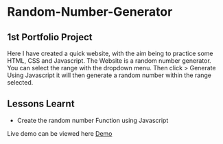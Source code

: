 # Random-Number-Generator
## 1st Portfolio Project

Here I have created a quick website, with the aim being to practice some HTML, CSS and Javascript.
The Website is a random number generator. You can select the range with the dropdown menu.
Then click > Generate
Using Javascript it will then generate a random number within the range selected.

## Lessons Learnt

- Create the random number Function using Javascript

Live demo can be viewed here [Demo](https://dandupreez.github.io/Random-Number-Generator/)
